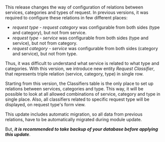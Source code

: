This release changes the way of configuration of relations between
services, categories and types of request.
In previous versions, it was required to configure these relations in few different places:

- *request type - request category* was configurable from both sides (type and category), but not from service.
- *request type - service* was configurable from both sides (type and service), but not from category.
- *request category - service* was configurable from both sides (category and service), but not from type.

Thus, it was difficult to understand what service is related to what type and categories.
With this version, we introduce new entity *Request Classifier*, that
represents triple relation (service, category, type) in single row.

Starting from this version, the Classifiers table is the only place to set up
relations between services, categories and type. This way, it will be possible
to look at all allowed combinations of service, category and type in single place.
Also, all classifiers related to specific request type will be displayed,
on request type's form view.

This update includes automatic migration, so all data from previous relations,
have to be automatically migrated during module update.

But, ***it is recommended to take backup of your database before applying this update***.
